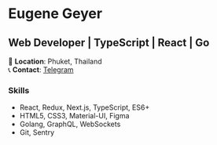 # Eugene Geyer

## Web Developer | TypeScript | React | Go

📍 **Location**: Phuket, Thailand  
📞 **Contact**:  [Telegram](https://t.me/eutjeng)

### Skills
- React, Redux, Next.js, TypeScript, ES6+
- HTML5, CSS3, Material-UI, Figma
- Golang, GraphQL, WebSockets
- Git, Sentry
